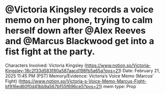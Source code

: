 # @Victoria Kingsley records a voice memo on her phone, trying to calm herself down after @Alex Reeves and @Marcus Blackwood get into a fist fight at the party.

Characters Involved: Victoria Kingsley (https://www.notion.so/Victoria-Kingsley-18c2f33d583f80a587aacd198fb5a65a?pvs=21)
Date: February 21, 2025 11:45 PM (PST)
Memory/Evidence: Victoria’s Voice Memo (Marcus’ Fight)  (https://www.notion.so/Victoria-s-Voice-Memo-Marcus-Fight-bf916ed60f0d41bb9a567bf55f696ce5?pvs=21)
mem type: Prop